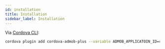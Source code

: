```yaml
---
id: installation
title: Installation
sidebar_label: Installation
---
```


Via [Cordova CLI](https://www.npmjs.com/package/cordova):

```sh
cordova plugin add cordova-admob-plus --variable ADMOB_APPLICATOIN_ID=ca-app-pub-xxx~xxx
```
